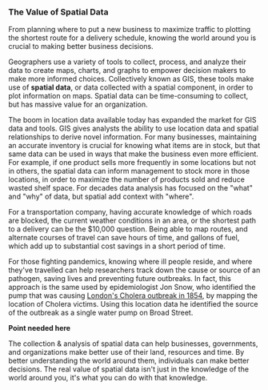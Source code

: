 ### The Value of Spatial Data

From planning where to put a new business to maximize traffic to plotting the shortest route for a delivery schedule, knowing the world around you is crucial to making better business decisions.

Geographers use a variety of tools to collect, process, and analyze their data to create maps, charts, and graphs to empower decision makers to make more informed choices. Collectively known as GIS, these tools make use of **spatial data**, or data collected with a spatial component, in order to plot information on maps. Spatial data can be time-consuming to collect, but has massive value for an organization.

The boom in location data available today has expanded the market for GIS data and tools. GIS gives analysts the ability to use location data and spatial relationships to derive novel information. For many businesses, maintaining an accurate inventory is crucial for knowing what items are in stock, but that same data can be used in ways that make the business even more efficient. For example, if one product sells more frequently in some locations but not in others, the spatial data can inform management to stock more in those locations, in order to maximize the number of products sold and reduce wasted shelf space. For decades data analysis has focused on the "what" and "why" of data, but spatial add context with "where".

For a transportation company, having accurate knowledge of which roads are blocked, the current weather conditions in an area, or the shortest path to a delivery can be the $10,000 question. Being able to map routes, and alternate courses of travel can save hours of time, and gallons of fuel, which add up to substantial cost savings in a short period of time.

For those fighting pandemics, knowing where ill people reside, and where they've travelled can help researchers track down the cause or source of an pathogen, saving lives and preventing future outbreaks. In fact, this approach is the same used by epidemiologist Jon Snow, who identified the pump that was causing [London's Cholera outbreak in 1854](https://en.wikipedia.org/wiki/1854_Broad_Street_cholera_outbreak), by mapping the location of Cholera victims. Using this location data he identified the source of the outbreak as a single water pump on Broad Street.

**Point needed here**

The collection & analysis of spatial data can help businesses, governments, and organizations make better use of their land, resources and time. By better understanding the world around them, individuals can make better decisions. The real value of spatial data isn't just in the knowledge of the world around you, it's what you can do with that knowledge.
